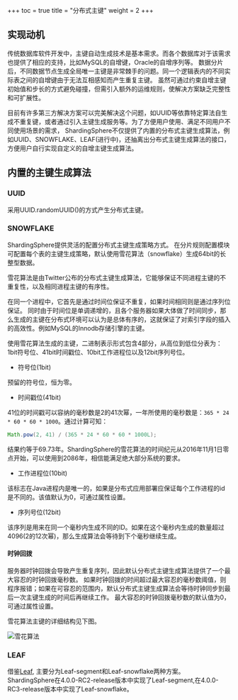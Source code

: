 +++
toc = true
title = "分布式主键"
weight = 2
+++

## 实现动机

传统数据库软件开发中，主键自动生成技术是基本需求。而各个数据库对于该需求也提供了相应的支持，比如MySQL的自增键，Oracle的自增序列等。
数据分片后，不同数据节点生成全局唯一主键是非常棘手的问题。同一个逻辑表内的不同实际表之间的自增键由于无法互相感知而产生重复主键。
虽然可通过约束自增主键初始值和步长的方式避免碰撞，但需引入额外的运维规则，使解决方案缺乏完整性和可扩展性。

目前有许多第三方解决方案可以完美解决这个问题，如UUID等依靠特定算法自生成不重复键，或者通过引入主键生成服务等。为了方便用户使用、满足不同用户不同使用场景的需求，
ShardingSphere不仅提供了内置的分布式主键生成算法，例如UUID、SNOWFLAKE、LEAF(进行中)，还抽离出分布式主键生成算法的接口，方便用户自行实现自定义的自增主键生成算法。

## 内置的主键生成算法

### UUID

采用UUID.randomUUID()的方式产生分布式主键。

### SNOWFLAKE

ShardingSphere提供灵活的配置分布式主键生成策略方式。
在分片规则配置模块可配置每个表的主键生成策略，默认使用雪花算法（snowflake）生成64bit的长整型数据。

雪花算法是由Twitter公布的分布式主键生成算法，它能够保证不同进程主键的不重复性，以及相同进程主键的有序性。

在同一个进程中，它首先是通过时间位保证不重复，如果时间相同则是通过序列位保证。
同时由于时间位是单调递增的，且各个服务器如果大体做了时间同步，那么生成的主键在分布式环境可以认为是总体有序的，这就保证了对索引字段的插入的高效性。例如MySQL的Innodb存储引擎的主键。

使用雪花算法生成的主键，二进制表示形式包含4部分，从高位到低位分表为：1bit符号位、41bit时间戳位、10bit工作进程位以及12bit序列号位。

 - 符号位(1bit)

预留的符号位，恒为零。
 
 - 时间戳位(41bit)
 
41位的时间戳可以容纳的毫秒数是2的41次幂，一年所使用的毫秒数是：`365 * 24 * 60 * 60 * 1000`。通过计算可知：

```java
Math.pow(2, 41) / (365 * 24 * 60 * 60 * 1000L);
```

结果约等于69.73年。ShardingSphere的雪花算法的时间纪元从2016年11月1日零点开始，可以使用到2086年，相信能满足绝大部分系统的要求。

 - 工作进程位(10bit)

该标志在Java进程内是唯一的，如果是分布式应用部署应保证每个工作进程的id是不同的。该值默认为0，可通过属性设置。

 - 序列号位(12bit)

该序列是用来在同一个毫秒内生成不同的ID。如果在这个毫秒内生成的数量超过4096(2的12次幂)，那么生成算法会等待到下个毫秒继续生成。

#### 时钟回拨

服务器时钟回拨会导致产生重复序列，因此默认分布式主键生成算法提供了一个最大容忍的时钟回拨毫秒数。
如果时钟回拨的时间超过最大容忍的毫秒数阈值，则程序报错；如果在可容忍的范围内，默认分布式主键生成算法会等待时钟同步到最后一次主键生成的时间后再继续工作。
最大容忍的时钟回拨毫秒数的默认值为0，可通过属性设置。

雪花算法主键的详细结构见下图。

![雪花算法](https://shardingsphere.apache.org/document/current/img/sharding/snowflake_cn_v2.png)

### LEAF

借鉴[Leaf](https://tech.meituan.com/2017/04/21/mt-leaf.html), 主要分为Leaf-segment和Leaf-snowflake两种方案。
ShardingSphere在4.0.0-RC2-release版本中实现了Leaf-segment,在4.0.0-RC3-release版本中实现了Leaf-snowflake。
